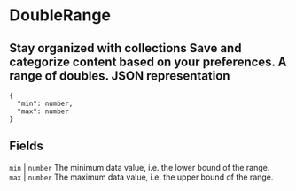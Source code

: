  
#  DoubleRange
Stay organized with collections  Save and categorize content based on your preferences. 
A range of doubles.
JSON representation  
---  
```
{
  "min": number,
  "max": number
}
```
  
Fields  
---  
`min` |  `number` The minimum data value, i.e. the lower bound of the range.  
`max` |  `number` The maximum data value, i.e. the upper bound of the range.  
